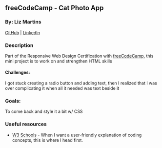 ## freeCodeCamp - Cat Photo App

### By: Liz Martins
  [GitHub](https://github.com/martinsliz) | [LinkedIn](https://www.linkedin.com/in/lizmartinsli/)

### Description
Part of the Responsive Web Design Certification with [freeCodeCamp](https://www.freecodecamp.org), this mini project is to work on and strengthen HTML skills

#### Challenges:
I got stuck creating a radio button and adding text, then I realized that I was over complicating it when all it needed was text beside it

### Goals:

To come back and style it a bit w/ CSS

### Useful resources

- [W3 Schools](https://www.w3schools.com/) - When I want a user-friendly explanation of coding concepts, this is where I head first.

